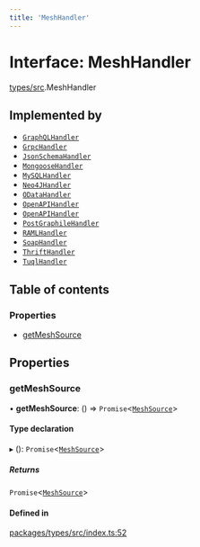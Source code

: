 ```yaml
---
title: 'MeshHandler'
---
```


# Interface: MeshHandler

[types/src](../modules/types_src).MeshHandler

## Implemented by

- [`GraphQLHandler`](/docs/api/classes/handlers_graphql_src.GraphQLHandler)
- [`GrpcHandler`](/docs/api/classes/handlers_grpc_src.GrpcHandler)
- [`JsonSchemaHandler`](/docs/api/classes/handlers_json_schema_src.JsonSchemaHandler)
- [`MongooseHandler`](/docs/api/classes/handlers_mongoose_src.MongooseHandler)
- [`MySQLHandler`](/docs/api/classes/handlers_mysql_src.MySQLHandler)
- [`Neo4JHandler`](/docs/api/classes/handlers_neo4j_src.Neo4JHandler)
- [`ODataHandler`](/docs/api/classes/handlers_odata_src.ODataHandler)
- [`OpenAPIHandler`](/docs/api/classes/handlers_new_openapi_src.OpenAPIHandler)
- [`OpenAPIHandler`](/docs/api/classes/handlers_openapi_src.OpenAPIHandler)
- [`PostGraphileHandler`](/docs/api/classes/handlers_postgraphile_src.PostGraphileHandler)
- [`RAMLHandler`](/docs/api/classes/handlers_raml_src.RAMLHandler)
- [`SoapHandler`](/docs/api/classes/handlers_soap_src.SoapHandler)
- [`ThriftHandler`](/docs/api/classes/handlers_thrift_src.ThriftHandler)
- [`TuqlHandler`](/docs/api/classes/handlers_tuql_src.TuqlHandler)

## Table of contents

### Properties

- [getMeshSource](types_src.MeshHandler#getmeshsource)

## Properties

### getMeshSource

• **getMeshSource**: () => `Promise`<[`MeshSource`](../modules/types_src#meshsource)\>

#### Type declaration

▸ (): `Promise`<[`MeshSource`](../modules/types_src#meshsource)\>

##### Returns

`Promise`<[`MeshSource`](../modules/types_src#meshsource)\>

#### Defined in

[packages/types/src/index.ts:52](https://github.com/Urigo/graphql-mesh/blob/master/packages/types/src/index.ts#L52)

